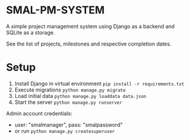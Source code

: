 # SMAL-PM-SYSTEM
A simple project management system using Django as a backend and SQLite as a storage.

See the list of projects, milestones and respective completion dates. 


# Setup
1. Install Django in virtual environment `pip install -r requirements.txt`
2. Execute migrations `python manage.py migrate`
3. Load initial data `python manage.py loaddata data.json`
4. Start the server `python manage.py runserver`


Admin account credentials: 
- user: "smalmanager", pass: "smalpassword"
- or run `python manage.py createsuperuser`



